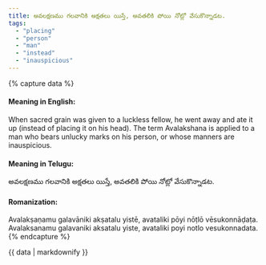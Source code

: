 ```yaml
---
title: అవలక్షణము గలవానికి అక్షతలు యిస్తే, అవతలికి పోయి నోట్లో వేసుకొన్నాడట.
tags:
  - "placing"
  - "person"
  - "man"
  - "instead"
  - "inauspicious"
---
```


{% capture data %}
#### Meaning in English:
When sacred grain was given to a luckless fellow, he went away and ate it up (instead of placing it on his head).
The term Avalakshana is applied to a man who bears unlucky marks on his person, or whose manners are inauspicious.

#### Meaning in Telugu:
అవలక్షణము గలవానికి అక్షతలు యిస్తే, అవతలికి పోయి నోట్లో వేసుకొన్నాడట.

#### Romanization:
Avalakṣaṇamu galavāniki akṣatalu yistē, avataliki pōyi nōṭlō vēsukonnāḍaṭa.
Avalaksanamu galavaniki aksatalu yiste, avataliki poyi notlo vesukonnadata.
{% endcapture %}

{{ data | markdownify }}

